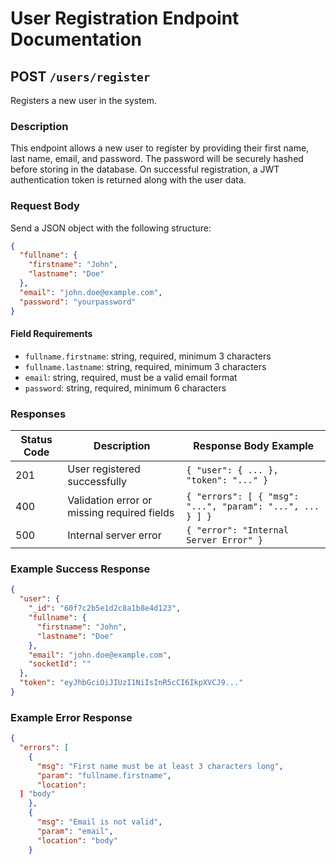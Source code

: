 # User Registration Endpoint Documentation

## POST `/users/register`

Registers a new user in the system.

### Description

This endpoint allows a new user to register by providing their first name, last name, email, and password. The password will be securely hashed before storing in the database. On successful registration, a JWT authentication token is returned along with the user data.

### Request Body

Send a JSON object with the following structure:

```json
{
  "fullname": {
    "firstname": "John",
    "lastname": "Doe"
  },
  "email": "john.doe@example.com",
  "password": "yourpassword"
}
```

#### Field Requirements

- `fullname.firstname`: string, required, minimum 3 characters
- `fullname.lastname`: string, required, minimum 3 characters
- `email`: string, required, must be a valid email format
- `password`: string, required, minimum 6 characters

### Responses

| Status Code | Description                                 | Response Body Example                                      |
|-------------|---------------------------------------------|------------------------------------------------------------|
| 201         | User registered successfully                | `{ "user": { ... }, "token": "..." }`                      |
| 400         | Validation error or missing required fields | `{ "errors": [ { "msg": "...", "param": "...", ... } ] }`  |
| 500         | Internal server error                       | `{ "error": "Internal Server Error" }`                     |

### Example Success Response

```json
{
  "user": {
    "_id": "60f7c2b5e1d2c8a1b8e4d123",
    "fullname": {
      "firstname": "John",
      "lastname": "Doe"
    },
    "email": "john.doe@example.com",
    "socketId": ""
  },
  "token": "eyJhbGciOiJIUzI1NiIsInR5cCI6IkpXVCJ9..."
}
```

<!--
This section provides an example of an error response that may be returned by the API.
Use this as a reference for understanding the structure and content of error messages.
-->
### Example Error Response

```json
{
  "errors": [
    {
      "msg": "First name must be at least 3 characters long",
      "param": "fullname.firstname",
      "location":
  ] "body"
    },
    {
      "msg": "Email is not valid",
      "param": "email",
      "location": "body"
    }
  


  